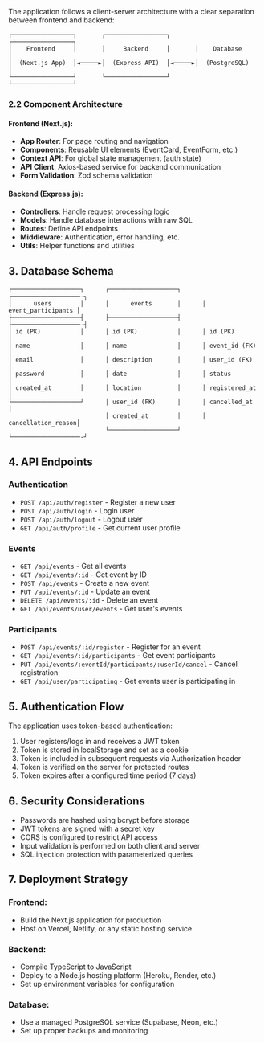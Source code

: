 The application follows a client-server architecture with a clear separation between frontend and backend:

```
┌─────────────────┐       ┌─────────────────┐       ┌─────────────────┐
│    Frontend     │       │     Backend     │       │    Database     │
│  (Next.js App)  │◄─────►│  (Express API)  │◄─────►│  (PostgreSQL)   │
└─────────────────┘       └─────────────────┘       └─────────────────┘
```

### 2.2 Component Architecture

#### Frontend (Next.js):

- **App Router**: For page routing and navigation
- **Components**: Reusable UI elements (EventCard, EventForm, etc.)
- **Context API**: For global state management (auth state)
- **API Client**: Axios-based service for backend communication
- **Form Validation**: Zod schema validation

#### Backend (Express.js):

- **Controllers**: Handle request processing logic
- **Models**: Handle database interactions with raw SQL
- **Routes**: Define API endpoints
- **Middleware**: Authentication, error handling, etc.
- **Utils**: Helper functions and utilities

## 3. Database Schema

```
┌───────────────────┐      ┌───────────────────┐      ┌───────────────────-┐
│      users        │      │      events       │      │ event_participants │
├───────────────────┤      ├───────────────────┤      ├───────────────────-┤
│ id (PK)           │      │ id (PK)           │      │ id (PK)            │
│ name              │      │ name              │      │ event_id (FK)      │
│ email             │      │ description       │      │ user_id (FK)       │
│ password          │      │ date              │      │ status             │
│ created_at        │      │ location          │      │ registered_at      │
└───────────────────┘      │ user_id (FK)      │      │ cancelled_at       │
                           │ created_at        │      │ cancellation_reason│
                           └───────────────────┘      └───────────────────-┘
```

## 4. API Endpoints

### Authentication

- `POST /api/auth/register` - Register a new user
- `POST /api/auth/login` - Login user
- `POST /api/auth/logout` - Logout user
- `GET /api/auth/profile` - Get current user profile

### Events

- `GET /api/events` - Get all events
- `GET /api/events/:id` - Get event by ID
- `POST /api/events` - Create a new event
- `PUT /api/events/:id` - Update an event
- `DELETE /api/events/:id` - Delete an event
- `GET /api/events/user/events` - Get user's events

### Participants

- `POST /api/events/:id/register` - Register for an event
- `GET /api/events/:id/participants` - Get event participants
- `PUT /api/events/:eventId/participants/:userId/cancel` - Cancel registration
- `GET /api/user/participating` - Get events user is participating in

## 5. Authentication Flow

The application uses token-based authentication:

1. User registers/logs in and receives a JWT token
2. Token is stored in localStorage and set as a cookie
3. Token is included in subsequent requests via Authorization header
4. Token is verified on the server for protected routes
5. Token expires after a configured time period (7 days)

## 6. Security Considerations

- Passwords are hashed using bcrypt before storage
- JWT tokens are signed with a secret key
- CORS is configured to restrict API access
- Input validation is performed on both client and server
- SQL injection protection with parameterized queries

## 7. Deployment Strategy

### Frontend:

- Build the Next.js application for production
- Host on Vercel, Netlify, or any static hosting service

### Backend:

- Compile TypeScript to JavaScript
- Deploy to a Node.js hosting platform (Heroku, Render, etc.)
- Set up environment variables for configuration

### Database:

- Use a managed PostgreSQL service (Supabase, Neon, etc.)
- Set up proper backups and monitoring
